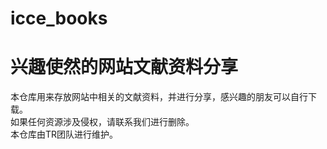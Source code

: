 # icce_books
# 兴趣使然的网站文献资料分享
本仓库用来存放网站中相关的文献资料，并进行分享，感兴趣的朋友可以自行下载。  
如果任何资源涉及侵权，请联系我们进行删除。  
本仓库由TR团队进行维护。
